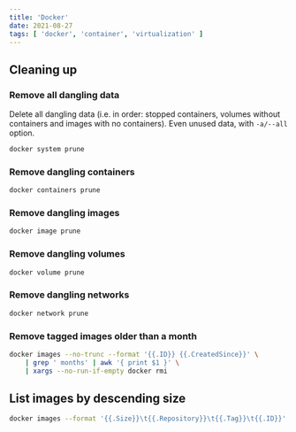 ```yaml
---
title: 'Docker'
date: 2021-08-27
tags: [ 'docker', 'container', 'virtualization' ]
---
```


## Cleaning up

### Remove all dangling data

Delete all dangling data (i.e. in order: stopped containers, volumes without
containers and images with no containers). Even unused data, with `-a/--all`
option.

```bash
docker system prune
```

### Remove dangling containers

```bash
docker containers prune
```

### Remove dangling images

```bash
docker image prune
```

### Remove dangling volumes

```bash
docker volume prune
```

### Remove dangling networks

```bash
docker network prune
```

### Remove tagged images older than a month

```bash
docker images --no-trunc --format '{{.ID}} {{.CreatedSince}}' \
    | grep ' months' | awk '{ print $1 }' \
    | xargs --no-run-if-empty docker rmi
```

## List images by descending size

```bash
docker images --format '{{.Size}}\t{{.Repository}}\t{{.Tag}}\t{{.ID}}' | sed 's/ //' | sort -h -r | column -t
```
